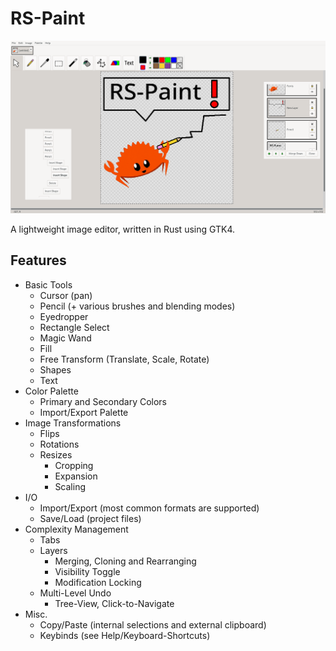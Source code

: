 # RS-Paint

![rs-paint screenshot](screenshot.png)

A lightweight image editor, written in Rust using GTK4.

## Features

- Basic Tools
    - Cursor (pan)
    - Pencil (+ various brushes and blending modes)
    - Eyedropper
    - Rectangle Select
    - Magic Wand
    - Fill
    - Free Transform (Translate, Scale, Rotate)
    - Shapes
    - Text
- Color Palette
    - Primary and Secondary Colors
    - Import/Export Palette
- Image Transformations
  - Flips
  - Rotations
  - Resizes
      - Cropping
      - Expansion
      - Scaling
- I/O
    - Import/Export (most common formats are supported)
    - Save/Load (project files)
- Complexity Management
    - Tabs
    - Layers
        - Merging, Cloning and Rearranging
        - Visibility Toggle
        - Modification Locking
    - Multi-Level Undo
        - Tree-View, Click-to-Navigate
- Misc.
    - Copy/Paste (internal selections and external clipboard)
    - Keybinds (see Help/Keyboard-Shortcuts)
